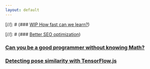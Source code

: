 ```yaml
---
layout: default
---
```


[//]: # (### [WIP How fast can we learn?](posts/how-fast-can-we-learn.html))

[//]: # (### [Better SEO optimization](posts/better-seo-optimization.html))

### [Can you be a good programmer without knowing Math?](posts/good-programmer-wo-math.html)

### [Detecting pose similarity with TensorFlow.js](posts/detecting-pose-similarity.html)
